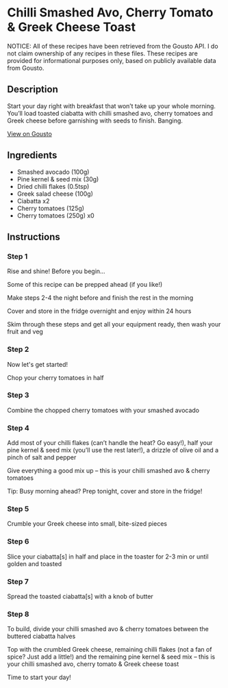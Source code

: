 # Chilli Smashed Avo, Cherry Tomato & Greek Cheese Toast

NOTICE: All of these recipes have been retrieved from the Gousto API. I do not claim ownership of any recipes in these files. These recipes are provided for informational purposes only, based on publicly available data from Gousto.

## Description

Start your day right with breakfast that won’t take up your whole morning. You’ll load toasted ciabatta with chilli smashed avo, cherry tomatoes and Greek cheese before garnishing with seeds to finish. Banging.

[View on Gousto](https://www.gousto.co.uk/recipes/cookbook/chilli-smashed-avo-cherry-tomato-greek-cheese-toast)

## Ingredients

- Smashed avocado (100g)
- Pine kernel & seed mix (30g)
- Dried chilli flakes (0.5tsp)
- Greek salad cheese (100g)
- Ciabatta x2
- Cherry tomatoes (125g)
- Cherry tomatoes (250g) x0

## Instructions


### Step 1

Rise and shine! Before you begin…

Some of this recipe can be prepped ahead (if you like!)

Make steps 2-4 the night before and finish the rest in the morning

Cover and store in the fridge overnight and enjoy within 24 hours

Skim through these steps and get all your equipment ready, then wash your fruit and veg


### Step 2

Now let's get started!

Chop your cherry tomatoes in half


### Step 3

Combine the chopped cherry tomatoes with your smashed avocado


### Step 4

Add most of your chilli flakes (can’t handle the heat? Go easy!), half your pine kernel & seed mix (you’ll use the rest later!), a drizzle of olive oil and a pinch of salt and pepper

Give everything a good mix up – this is your chilli smashed avo & cherry tomatoes

Tip: Busy morning ahead? Prep tonight, cover and store in the fridge!


### Step 5

Crumble your Greek cheese into small, bite-sized pieces


### Step 6

Slice your ciabatta[s] in half and place in the toaster for 2-3 min or until golden and toasted


### Step 7

Spread the toasted ciabatta[s] with a knob of butter

### Step 8

To build, divide your chilli smashed avo & cherry tomatoes between the buttered ciabatta halves

Top with the crumbled Greek cheese, remaining chilli flakes (not a fan of spice? Just add a little!) and the remaining pine kernel & seed mix – this is your chilli smashed avo, cherry tomato & Greek cheese toast

Time to start your day!

